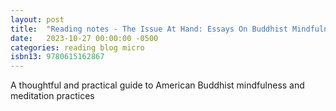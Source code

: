 ```yaml
---
layout: post
title:  "Reading notes - The Issue At Hand: Essays On Buddhist Mindfulness Practice"
date:   2023-10-27 00:00:00 -0500
categories: reading blog micro
isbn13: 9780615162867
---
```

A thoughtful and practical guide to American Buddhist mindfulness and meditation practices
